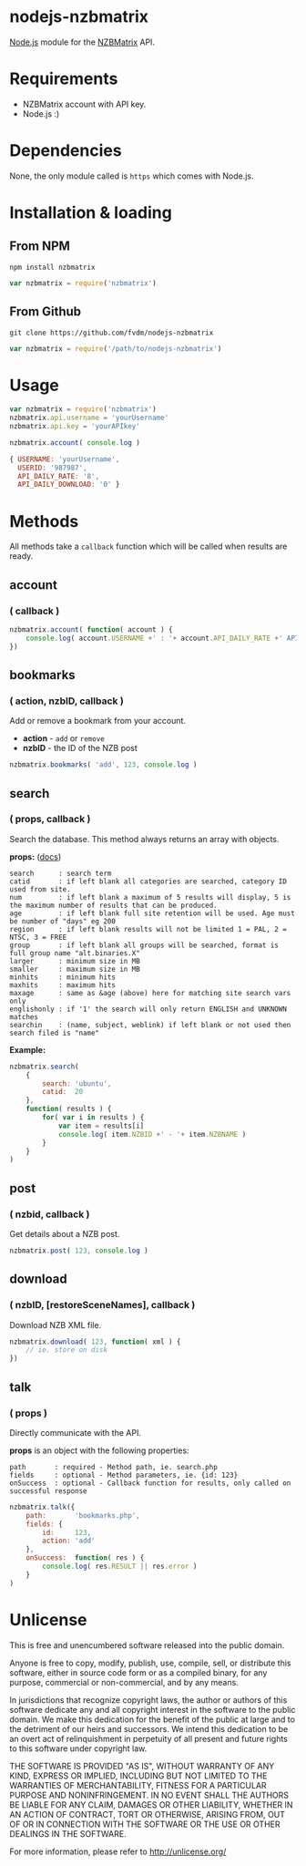 nodejs-nzbmatrix
================

[Node.js](http://nodejs.org/) module for the [NZBMatrix](http://nzbmatrix.com/) API.


# Requirements

* NZBMatrix account with API key.
* Node.js :)


# Dependencies

None, the only module called is `https` which comes with Node.js.


# Installation & loading

## From NPM

```
npm install nzbmatrix
```
```js
var nzbmatrix = require('nzbmatrix')
```

## From Github

```
git clone https://github.com/fvdm/nodejs-nzbmatrix
```
```js
var nzbmatrix = require('/path/to/nodejs-nzbmatrix')
```


# Usage

```js
var nzbmatrix = require('nzbmatrix')
nzbmatrix.api.username = 'yourUsername'
nzbmatrix.api.key = 'yourAPIkey'

nzbmatrix.account( console.log )
```
```js
{ USERNAME: 'yourUsername',
  USERID: '987987',
  API_DAILY_RATE: '8',
  API_DAILY_DOWNLOAD: '0' }
```


# Methods

All methods take a `callback` function which will be called when results are ready.


## account
### ( callback )

```js
nzbmatrix.account( function( account ) {
	console.log( account.USERNAME +' : '+ account.API_DAILY_RATE +' API calls' )
})
```


## bookmarks
### ( action, nzbID, callback )

Add or remove a bookmark from your account.

* **action** - `add` or `remove`
* **nzbID** - the ID of the NZB post

```js
nzbmatrix.bookmarks( 'add', 123, console.log )
```


## search
### ( props, callback )

Search the database. This method always returns an array with objects.

**props:** ([docs](http://nzbmatrix.com/api-info.php))
```
search      : search term
catid       : if left blank all categories are searched, category ID used from site.
num         : if left blank a maximum of 5 results will display, 5 is the maximum number of results that can be produced.
age         : if left blank full site retention will be used. Age must be number of "days" eg 200
region      : if left blank results will not be limited 1 = PAL, 2 = NTSC, 3 = FREE
group       : if left blank all groups will be searched, format is full group name "alt.binaries.X"
larger      : minimum size in MB
smaller     : maximum size in MB
minhits     : minimum hits
maxhits     : maximum hits
maxage      : same as &age (above) here for matching site search vars only
englishonly : if '1' the search will only return ENGLISH and UNKNOWN matches
searchin    : (name, subject, weblink) if left blank or not used then search filed is "name"
```

**Example:**

```js
nzbmatrix.search(
	{
		search:	'ubuntu',
		catid:	20
	},
	function( results ) {
		for( var i in results ) {
			var item = results[i]
			console.log( item.NZBID +' - '+ item.NZBNAME )
		}
	}
)
```


## post
### ( nzbid, callback )

Get details about a NZB post.

```js
nzbmatrix.post( 123, console.log )
```


## download
### ( nzbID, [restoreSceneNames], callback )

Download NZB XML file.

```js
nzbmatrix.download( 123, function( xml ) {
	// ie. store on disk
})
```


## talk
### ( props )

Directly communicate with the API.

**props** is an object with the following properties:

```
path       : required - Method path, ie. search.php
fields     : optional - Method parameters, ie. {id: 123}
onSuccess  : optional - Callback function for results, only called on successful response
```

```js
nzbmatrix.talk({
	path:		'bookmarks.php',
	fields: {
		id:		123,
		action:	'add'
	},
	onSuccess:	function( res ) {
		console.log( res.RESULT || res.error )
	}
)
```


# Unlicense

This is free and unencumbered software released into the public domain.

Anyone is free to copy, modify, publish, use, compile, sell, or
distribute this software, either in source code form or as a compiled
binary, for any purpose, commercial or non-commercial, and by any
means.

In jurisdictions that recognize copyright laws, the author or authors
of this software dedicate any and all copyright interest in the
software to the public domain. We make this dedication for the benefit
of the public at large and to the detriment of our heirs and
successors. We intend this dedication to be an overt act of
relinquishment in perpetuity of all present and future rights to this
software under copyright law.

THE SOFTWARE IS PROVIDED "AS IS", WITHOUT WARRANTY OF ANY KIND,
EXPRESS OR IMPLIED, INCLUDING BUT NOT LIMITED TO THE WARRANTIES OF
MERCHANTABILITY, FITNESS FOR A PARTICULAR PURPOSE AND NONINFRINGEMENT.
IN NO EVENT SHALL THE AUTHORS BE LIABLE FOR ANY CLAIM, DAMAGES OR
OTHER LIABILITY, WHETHER IN AN ACTION OF CONTRACT, TORT OR OTHERWISE,
ARISING FROM, OUT OF OR IN CONNECTION WITH THE SOFTWARE OR THE USE OR
OTHER DEALINGS IN THE SOFTWARE.

For more information, please refer to <http://unlicense.org/>